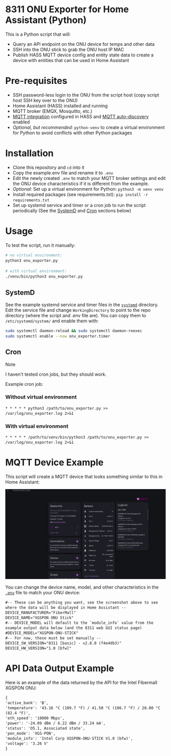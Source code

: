 # 8311 ONU Exporter for Home Assistant (Python)
This is a Python script that will:
- Query an API endpoint on the ONU device for temps and other data
- SSH into the ONU stick to grab the ONU host IP MAC
- Publish HASS MQTT device config and entity state data to create a device with entities that can be used in Home Assistant

# Pre-requisites
- SSH password-less login to the ONU from the script host (copy script host SSH key over to the ONU)
- Home Assistant (HASS) installed and running
- MQTT broker (EMQX, Mosquitto, etc.)
- [MQTT integration](https://www.home-assistant.io/integrations/mqtt/) configured in HASS and [MQTT auto-discovery](https://www.home-assistant.io/integrations/mqtt/#mqtt-discovery) enabled
- _Optional, but recommended:_ `python-venv` to create a virtual environment for Python to avoid conflicts with other Python packages

# Installation
- Clone this repository and `cd` into it
- Copy the example.env file and rename it to `.env`
- Edit the newly created `.env` to match your MQTT broker settings and edit the ONU device characteristics if it is different from the example.
- _Optional:_ Set up a virtual environment for Python: `python3 -m venv venv`
- Install required packages (see requirements.txt): `pip install -r requirements.txt`
- Set up systemd service and timer or a cron job to run the script periodically (See the [SystemD](#systemd) and [Cron](#cron) sections below)

# Usage
To test the script, run it manually:

```bash
# no virtual environment:
python3 onu_exporter.py

# with virtual environment:
./venv/bin/python3 onu_exporter.py
```

## SystemD
See the example systemd service and timer files in the [`systemd`](./systemd) directory. 
Edit the service file and change `WorkingDirectory` to point to the repo directory (where the script and .env file are). 
You can copy them to `/etc/systemd/system/` and enable them with:

```bash
sudo systemctl daemon-reload && sudo systemctl daemon-reexec
sudo systemctl enable --now onu_exporter.timer
```

## Cron
>[!NOTE]
> I haven't tested cron jobs, but they should work.

Example cron job:

### Without virtual environment
```
* * * * * python3 /path/to/onu_exporter.py >> /var/log/onu_exporter.log 2>&1
```

### With virtual environment
```
* * * * * /path/to/venv/bin/python3 /path/to/onu_exporter.py >> /var/log/onu_exporter.log 2>&1
```

# MQTT Device Example

This script will create a MQTT device that looks something similar to this in Home Assistant:

![MQTT Device Example](./docs/assets/mqtt_device.png)

You can change the device name, model, and other characteristics in the [`.env`](./example.env) file to match your ONU device:

```dotenv
#-- These can be anything you want, see the screenshot above to see where the data will be displayed in Home Assistant --
DEVICE_MANUFACTURER="FiberMall"
DEVICE_NAME="XGSPON ONU Stick"
#-- DEVICE_MODEL will default to the `module_info` value from the example output data below (and the 8311 web GUI status page)
#DEVICE_MODEL="XGSPON-ONU-STICK"
#-- For now, these must be set manually --
DEVICE_SW_VERSION="8311 [basic] - v2.8.0 (f4e4db3)"
DEVICE_HW_VERSION="1.0 [bfw]"
```

# API Data Output Example
Here is an example of the data returned by the API for the Intel Fibermall XGSPON ONU:

```
{
'active_bank': 'B', 
'temperature': '43.16 °C (109.7 °F) / 41.50 °C (106.7 °F) / 28.00 °C (82.4 °F)', 
'eth_speed': '10000 Mbps', 
'power': '-24.09 dBm / 6.22 dBm / 33.24 mA', 
'status': 'O5.1, Associated state', 
'pon_mode': 'XGS-PON', 
'module_info': 'Intel Corp XGSPON-ONU-STICK V1.0 (bfw)', 
'voltage': '3.26 V'
}
```